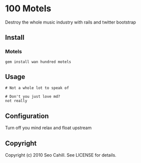 # 100 Motels

Destroy the whole music industry with rails and twitter bootstrap

## Install

### Motels

    gem install wan hundred motels

## Usage

    # Not a whole lot to speak of

    # Don't you just love md?
    not really

## Configuration

Turn off you mind relax and float upstream

## Copyright

Copyright (c) 2010 Seo Cahill. See LICENSE for details.